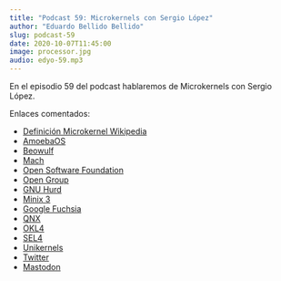 ```yaml
---
title: "Podcast 59: Microkernels con Sergio López"
author: "Eduardo Bellido Bellido"
slug: podcast-59
date: 2020-10-07T11:45:00
image: processor.jpg
audio: edyo-59.mp3
---
```


En el episodio 59 del podcast hablaremos de Microkernels con Sergio López.

<!--more-->

Enlaces comentados:

- [Definición Microkernel Wikipedia](https://en.wikipedia.org/wiki/Microkernel)
- [AmoebaOS](https://www.cs.vu.nl/pub/amoeba/)
- [Beowulf](https://os.beowulfchain.com/)
- [Mach](https://www.cs.cmu.edu/afs/cs/project/mach/public/www/mach.html)
- [Open Software Foundation](https://es.wikipedia.org/wiki/Open_Software_Foundation)
- [Open Group](https://www.opengroup.org/)
- [GNU Hurd](https://www.gnu.org/software/hurd/hurd.html)
- [Minix 3](https://www.minix3.org/index.html)
- [Google Fuchsia](https://fuchsia.dev/)
- [QNX](https://blackberry.qnx.com/en)
- [OKL4](https://genode.org/documentation/platforms/okl4)
- [SEL4](https://sel4.systems/)
- [Unikernels](https://en.wikipedia.org/wiki/Unikernel)
- [Twitter](https://twitter.com/slpnix)
- [Mastodon](https://fosstodon.org/@slp)
